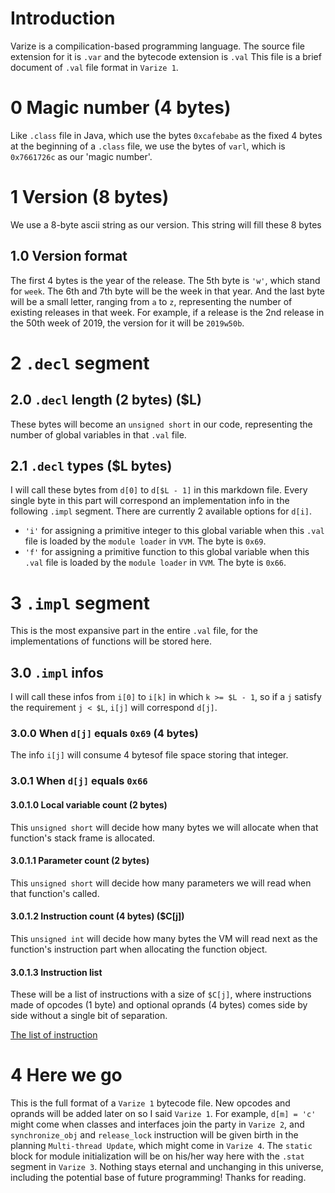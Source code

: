 # Introduction
Varize is a compilication-based programming language. The source file extension for it is ``.var`` and the bytecode extension is ``.val``
This file is a brief document of ``.val`` file format in ``Varize 1``.
# 0 Magic number (4 bytes)
Like ``.class`` file in Java, which use the bytes ``0xcafebabe`` as the fixed 4 bytes at the beginning of a ``.class`` file, we use the bytes of ``varl``, which is ``0x7661726c`` as our 'magic number'. 
# 1 Version (8 bytes)
We use a 8-byte ascii string as our version. This string will fill these 8 bytes
## 1.0 Version format
The first 4 bytes is the year of the release. The 5th byte is ``'w'``, which stand for ``week``. The 6th and 7th byte will be the week in that year. And the last byte will be a small letter, ranging from ``a`` to ``z``, representing the number of existing releases in that week. 
For example, if a release is the 2nd release in the 50th week of 2019, the version for it will be ``2019w50b``. 
# 2 ``.decl`` segment
## 2.0 ``.decl`` length (2 bytes) ($L)
These bytes will become an ``unsigned short`` in our code, representing the number of global variables in that ``.val`` file. 
## 2.1 ``.decl`` types ($L bytes)
I will call these bytes from ``d[0]`` to ``d[$L - 1]`` in this markdown file. Every single byte in this part will correspond an implementation info in the following ``.impl`` segment. There are currently 2 available options for ``d[i]``.
* ``'i'`` for assigning a primitive integer to this global variable when this ``.val`` file is loaded by the ``module loader`` in ``VVM``. The byte is ``0x69``.
* ``'f'`` for assigning a primitive function to this global variable when this ``.val`` file is loaded by the ``module loader`` in ``VVM``. The byte is ``0x66``.

# 3 ``.impl`` segment
This is the most expansive part in the entire ``.val`` file, for the implementations of functions will be stored here. 
## 3.0 ``.impl`` infos
I will call these infos from ``i[0]`` to ``i[k]`` in which ``k >= $L - 1``, so if a ``j`` satisfy the requirement ``j < $L``, ``i[j]`` will correspond ``d[j]``. 
### 3.0.0 When ``d[j]`` equals ``0x69`` (4 bytes)
The info ``i[j]`` will consume 4 bytesof file space storing that integer.
### 3.0.1 When ``d[j]`` equals ``0x66``
#### 3.0.1.0 Local variable count (2 bytes)
This ``unsigned short`` will decide how many bytes we will allocate when that function's stack frame is allocated.
#### 3.0.1.1 Parameter count (2 bytes)
This ``unsigned short`` will decide how many parameters we will read when that function's called.
#### 3.0.1.2 Instruction count (4 bytes) ($C[j])
This ``unsigned int`` will decide how many bytes the VM will read next as the function's instruction part when allocating the function object. 
#### 3.0.1.3 Instruction list
These will be a list of instructions with a size of ``$C[j]``, where instructions made of opcodes (1 byte) and optional oprands (4 bytes) comes side by side without a single bit of separation.

[The list of instruction](https://github.com/varize-dev/varize/blob/master/instruction_set.md)
# 4 Here we go
This is the full format of a ``Varize 1`` bytecode file. New opcodes and oprands will be added later on so I said ``Varize 1``. For example, ``d[m] = 'c'`` might come when classes and interfaces join the party in ``Varize 2``, and ``synchronize_obj`` and ``release_lock`` instruction will be given birth in the planning ``Multi-thread Update``, which might come in ``Varize 4``. The ``static`` block for module initialization will be on his/her way here with the ``.stat`` segment in ``Varize 3``. Nothing stays eternal and unchanging in this universe, including the potential base of future programming! 
Thanks for reading. 
